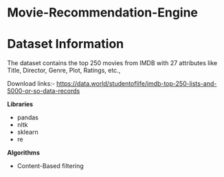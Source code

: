 # Movie-Recommendation-Engine

# ****Dataset Information****
The dataset contains the top 250 movies from IMDB with 27 attributes like Title, Director, Genre, Plot, Ratings, etc.,

Download links:- https://data.world/studentoflife/imdb-top-250-lists-and-5000-or-so-data-records

****Libraries****
  * pandas
  * nltk
  * sklearn
  * re

****Algorithms****
  * Content-Based filtering
